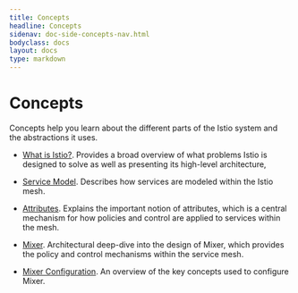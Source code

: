 ```yaml
---
title: Concepts
headline: Concepts
sidenav: doc-side-concepts-nav.html
bodyclass: docs
layout: docs
type: markdown
---
```


# Concepts

Concepts help you learn about the different parts
of the Istio system and the abstractions it uses.

- [What is Istio?](./what-is-istio.html). Provides a broad overview of what
problems Istio is designed to solve as well as presenting its high-level
architecture,

- [Service Model](./service-model.html). Describes how services are modeled
within the Istio mesh.

- [Attributes](./attributes.html). Explains the important notion of attributes, which
is a central mechanism for how policies and control are applied to services within the
mesh.

- [Mixer](./mixer.html). Architectural deep-dive into the design of Mixer, which provides
the policy and control mechanisms within the service mesh.

- [Mixer Configuration](./mixer-config.html). An overview of the key concepts used to configure
Mixer.
